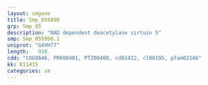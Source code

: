 ```yaml
---
layout: smgene
title: Smp_055090
grp: Smp_05
description: "NAD dependent deacetylase sirtuin 5"
smp: Smp_055090.1
uniprot: "G4VH77"
length:   918
cdd: "COG0846, PRK00481, PTZ00408, cd01412, cl00195, pfam02146"
kk: K11415
categories: sm
---
```

